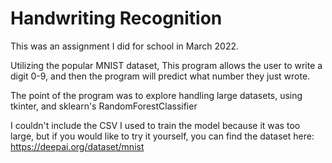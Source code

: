 # Handwriting Recognition
This was an assignment I did for school in March 2022.

Utilizing the popular MNIST dataset, This program allows the user to write a digit 0-9,
and then the program will predict what number they just wrote.

The point of the program was to explore handling large datasets, using tkinter, and sklearn's RandomForestClassifier

I couldn't include the CSV I used to train the model because it was too large,
but if you would like to try it yourself, you can find the dataset here: https://deepai.org/dataset/mnist
